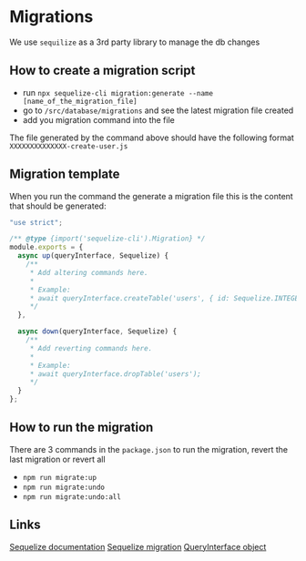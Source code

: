 # Migrations

We use `sequilize` as a 3rd party library to manage the db changes

## How to create a migration script

- run `npx sequelize-cli migration:generate --name [name_of_the_migration_file]`
- go to `/src/database/migrations` and see the latest migration file created
- add you migration command into the file

The file generated by the command above should have the following format `XXXXXXXXXXXXXX-create-user.js`

## Migration template

When you run the command the generate a migration file this is the content that should be generated:

```js
"use strict";

/** @type {import('sequelize-cli').Migration} */
module.exports = {
  async up(queryInterface, Sequelize) {
    /**
     * Add altering commands here.
     *
     * Example:
     * await queryInterface.createTable('users', { id: Sequelize.INTEGER });
     */
  },

  async down(queryInterface, Sequelize) {
    /**
     * Add reverting commands here.
     *
     * Example:
     * await queryInterface.dropTable('users');
     */
  }
};
```

## How to run the migration

There are 3 commands in the `package.json` to run the migration, revert the last migration or revert all

- `npm run migrate:up`
- `npm run migrate:undo`
- `npm run migrate:undo:all`

## Links

[Sequelize documentation](https://sequelize.org/docs/v6/)
[Sequelize migration](https://sequelize.org/docs/v6/other-topics/migrations/)
[QueryInterface object](https://sequelize.org/api/v6/class/src/dialects/abstract/query-interface.js~queryinterface)
